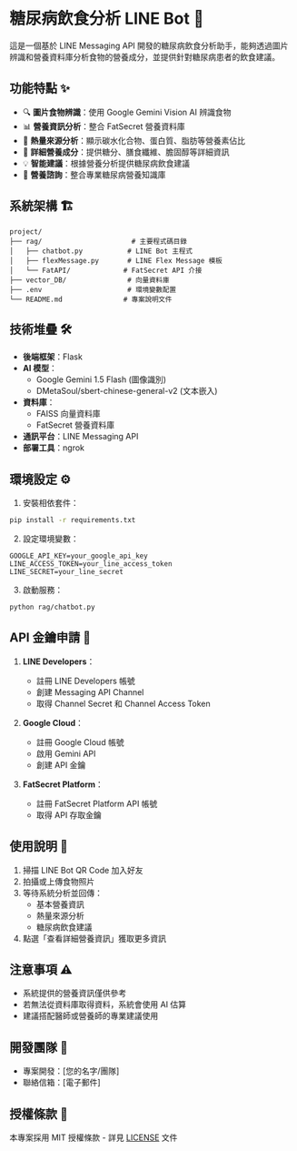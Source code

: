 # 糖尿病飲食分析 LINE Bot 🤖

這是一個基於 LINE Messaging API 開發的糖尿病飲食分析助手，能夠透過圖片辨識和營養資料庫分析食物的營養成分，並提供針對糖尿病患者的飲食建議。

## 功能特點 ✨

- 🔍 **圖片食物辨識**：使用 Google Gemini Vision AI 辨識食物
- 📊 **營養資訊分析**：整合 FatSecret 營養資料庫
- 🍎 **熱量來源分析**：顯示碳水化合物、蛋白質、脂肪等營養素佔比
- 🔬 **詳細營養成分**：提供糖分、膳食纖維、膽固醇等詳細資訊
- 💡 **智能建議**：根據營養分析提供糖尿病飲食建議
- 💬 **營養諮詢**：整合專業糖尿病營養知識庫

## 系統架構 🏗

```
project/
├── rag/                      # 主要程式碼目錄
│   ├── chatbot.py           # LINE Bot 主程式
│   ├── flexMessage.py       # LINE Flex Message 模板
│   └── FatAPI/             # FatSecret API 介接
├── vector_DB/               # 向量資料庫
├── .env                     # 環境變數配置
└── README.md               # 專案說明文件
```

## 技術堆疊 🛠

- **後端框架**：Flask
- **AI 模型**：
  - Google Gemini 1.5 Flash (圖像識別)
  - DMetaSoul/sbert-chinese-general-v2 (文本嵌入)
- **資料庫**：
  - FAISS 向量資料庫
  - FatSecret 營養資料庫
- **通訊平台**：LINE Messaging API
- **部署工具**：ngrok

## 環境設定 ⚙️

1. 安裝相依套件：
```bash
pip install -r requirements.txt
```

2. 設定環境變數：
```
GOOGLE_API_KEY=your_google_api_key
LINE_ACCESS_TOKEN=your_line_access_token
LINE_SECRET=your_line_secret
```

3. 啟動服務：
```bash
python rag/chatbot.py
```

## API 金鑰申請 🔑

1. **LINE Developers**：
   - 註冊 LINE Developers 帳號
   - 創建 Messaging API Channel
   - 取得 Channel Secret 和 Channel Access Token

2. **Google Cloud**：
   - 註冊 Google Cloud 帳號
   - 啟用 Gemini API
   - 創建 API 金鑰

3. **FatSecret Platform**：
   - 註冊 FatSecret Platform API 帳號
   - 取得 API 存取金鑰

## 使用說明 📱

1. 掃描 LINE Bot QR Code 加入好友
2. 拍攝或上傳食物照片
3. 等待系統分析並回傳：
   - 基本營養資訊
   - 熱量來源分析
   - 糖尿病飲食建議
4. 點選「查看詳細營養資訊」獲取更多資訊

## 注意事項 ⚠️

- 系統提供的營養資訊僅供參考
- 若無法從資料庫取得資料，系統會使用 AI 估算
- 建議搭配醫師或營養師的專業建議使用

## 開發團隊 👥

- 專案開發：[您的名字/團隊]
- 聯絡信箱：[電子郵件]

## 授權條款 📄

本專案採用 MIT 授權條款 - 詳見 [LICENSE](LICENSE) 文件 